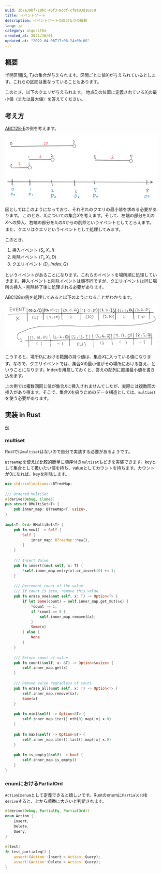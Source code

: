 ```yaml
---
uuid: 2b7e39bf-10bc-46f3-8cdf-cf9a03d160c8
title: イベントソート
description: イベントソートの自分なりの解釈
lang: ja
category: algorithm
created_at: 2021/10/01
updated_at: "2022-04-08T17:06:24+00:00"
---
```


## 概要

半開区間$[S_i, T_i)$の集合が与えられます。区間ごとに値$X_i$が与えられているとします。これらの区間は重なっていることもあります。  

このとき、以下のクエリが与えられます。
地点$D_i$の位置に定義されている$X_i$の最小値（または最大値）を答えてください。

## 考え方

[ABC128-E](https://atcoder.jp/contests/abc128/tasks/abc128_e)の例を考えます。

![md={6}:abc128_example](../../public/abc128_img.png)

図としてはこのようになっており、それぞれのクエリの最小値を求める必要があります。
このとき、$X_i$についての集合$X$を考えます。そして、左端の部分を$X_i$の$X$への挿入、右端の部分を$X_i$の$X$からの削除というイベントとしてとらえます。また、クエリはクエリというイベントとして処理してみます。

このとき、

1.  挿入イベント  $(S_i, X_i, I)$
2.  削除イベント  $(T_i, X_i, D)$
3. クエリイベント $(D_i, Index, Q)$

というイベントがあることになります。これらのイベントを場所順に処理していきます。挿入イベントと削除イベントは順不同ですが、クエリイベントは同じ場所の挿入・削除終了後に処理される必要があります。

ABC128の例を処理してみると以下のようになることがわかります。

![abc128_event](../../public/abc128_event.png)


こうすると、場所$D_i$における範囲の持つ値は、集合$X$に入っている値になります。なので、クエリイベントでは、集合$X$の最小値がその場所における答え、ということになります。Indexを用意しておくと、答えの配列に直接最小値を書き込めます。

上の例では複数回同じ値が集合$X$に挿入されませんでしたが、実際には複数回の挿入があり得ます。そこで、集合$X$を扱うためのデータ構造としては、`multiset`を使う必要があります。


## 実装 in Rust

[例](https://atcoder.jp/contests/abc128/submissions/26250585)

### multiset

Rustでは`multiset`はないので自分で実装する必要があるようです。

`BtreeMap`を使えば比較的簡単に順序付き`multiset`もどきを実装できます。keyとして集合として扱いたい値を持ち、valueとしてカウントを持ちます。カウントが0になれば、keyを削除します。

```rust
use std::collections::BTreeMap;

/// Ordered MultiSet
#[derive(Debug, Clone)]
pub struct BMultiSet<T> {
    pub inner_map: BTreeMap<T, usize>,
}

impl<T: Ord> BMultiSet<T> {
    pub fn new() -> Self {
        Self {
            inner_map: BTreeMap::new(),
        }
    }

    /// Insert Value
    pub fn insert(&mut self, x: T) {
        *self.inner_map.entry(x).or_insert(0) += 1;
    }

    /// Decrement count of the value.  
    /// If count is zero, remove this value.
    pub fn erase_one(&mut self, x: T) -> Option<T> {
        if let Some(count) = self.inner_map.get_mut(&x) {
            *count -= 1;
            if *count == 0 {
                self.inner_map.remove(&x);
            }
            Some(x)
        } else {
            None
        }
    }

    /// Return count of value
    pub fn count(&self, x: &T) -> Option<&usize> {
        self.inner_map.get(x)
    }

    /// Remove value regradless of count
    pub fn erase_all(&mut self, x: T) -> Option<T> {
        self.inner_map.remove(&x);
        Some(x)
    }

    pub fn min(&self) -> Option<&T> {
        self.inner_map.iter().nth(0).map(|x| x.0)
    }

    pub fn max(&self) -> Option<&T> {
        self.inner_map.iter().last().map(|x| x.0)
    }

    pub fn is_empty(&self) -> bool {
        self.inner_map.is_empty()
    }
}
```

### enumにおけるPartialOrd

`Action`は`enum`として定義できると嬉しいです。Rustのenumに`PartialOrd`を`derive`すると、上から順番に大きいと判断されます。

```rust
#[derive(Debug, PartialEq, PartialOrd)]
enum Action {
    Insert,
    Delete,
    Query,
}

#[test]
fn test_partialeq() {
    assert!(Action::Insert > Action::Query);
    assert!(Action::Delete > Action::Query);
}
```